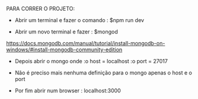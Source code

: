 PARA CORRER O PROJETO:

- Abrir um terminal e fazer o comando : $npm run dev

- Abrir um novo terminal e fazer : $mongod

https://docs.mongodb.com/manual/tutorial/install-mongodb-on-windows/#install-mongodb-community-edition

- Depois abrir o mongo onde :o host = localhost
                           :o port = 27017
- Não é preciso mais nenhuma definição para o mongo apenas o host e o port

- Por fim abrir num browser : localhost:3000


